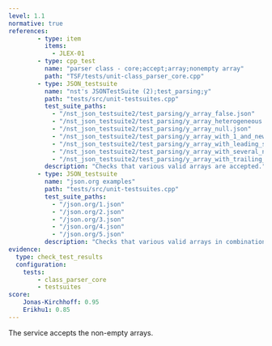 ```yaml
---
level: 1.1
normative: true
references:
        - type: item
          items:
            - JLEX-01
        - type: cpp_test
          name: "parser class - core;accept;array;nonempty array"
          path: "TSF/tests/unit-class_parser_core.cpp"
        - type: JSON_testsuite
          name: "nst's JSONTestSuite (2);test_parsing;y"
          path: "tests/src/unit-testsuites.cpp"
          test_suite_paths:
            - "/nst_json_testsuite2/test_parsing/y_array_false.json"
            - "/nst_json_testsuite2/test_parsing/y_array_heterogeneous.json"
            - "/nst_json_testsuite2/test_parsing/y_array_null.json"
            - "/nst_json_testsuite2/test_parsing/y_array_with_1_and_newline.json"
            - "/nst_json_testsuite2/test_parsing/y_array_with_leading_space.json"
            - "/nst_json_testsuite2/test_parsing/y_array_with_several_null.json"
            - "/nst_json_testsuite2/test_parsing/y_array_with_trailing_space.json"
          description: "Checks that various valid arrays are accepted."
        - type: JSON_testsuite
          name: "json.org examples"
          path: "tests/src/unit-testsuites.cpp"
          test_suite_paths:
            - "/json.org/1.json"
            - "/json.org/2.json"
            - "/json.org/3.json"
            - "/json.org/4.json"
            - "/json.org/5.json"
          description: "Checks that various valid arrays in combination with objects are accepted."
evidence:
  type: check_test_results
  configuration:
    tests: 
        - class_parser_core
        - testsuites
score:
    Jonas-Kirchhoff: 0.95
    Erikhu1: 0.85
---
```


The service accepts the non-empty arrays.